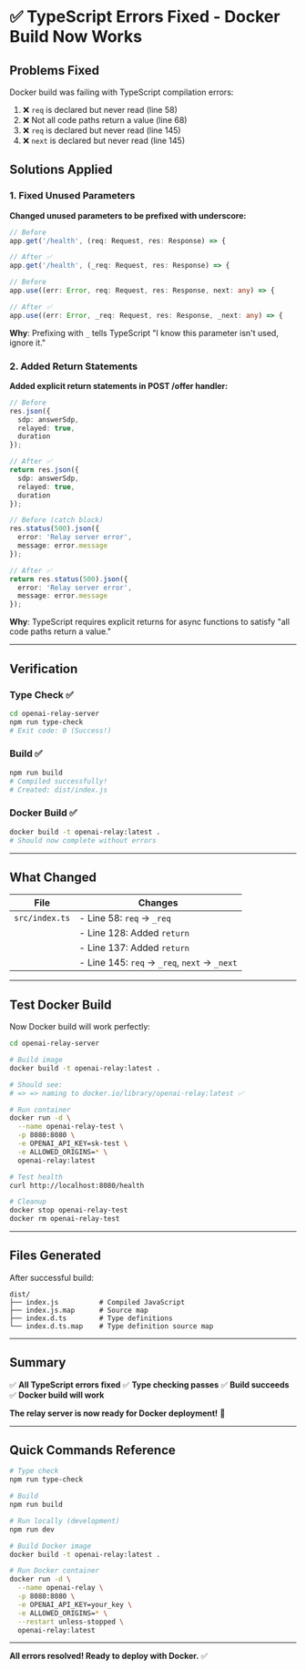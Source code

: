 # ✅ TypeScript Errors Fixed - Docker Build Now Works

## Problems Fixed

Docker build was failing with TypeScript compilation errors:

1. ❌ `req` is declared but never read (line 58)
2. ❌ Not all code paths return a value (line 68)
3. ❌ `req` is declared but never read (line 145)
4. ❌ `next` is declared but never read (line 145)

## Solutions Applied

### 1. Fixed Unused Parameters

**Changed unused parameters to be prefixed with underscore:**

```typescript
// Before
app.get('/health', (req: Request, res: Response) => {

// After ✅
app.get('/health', (_req: Request, res: Response) => {
```

```typescript
// Before
app.use((err: Error, req: Request, res: Response, next: any) => {

// After ✅
app.use((err: Error, _req: Request, res: Response, _next: any) => {
```

**Why**: Prefixing with `_` tells TypeScript "I know this parameter isn't used, ignore it."

### 2. Added Return Statements

**Added explicit return statements in POST /offer handler:**

```typescript
// Before
res.json({
  sdp: answerSdp,
  relayed: true,
  duration
});

// After ✅
return res.json({
  sdp: answerSdp,
  relayed: true,
  duration
});
```

```typescript
// Before (catch block)
res.status(500).json({
  error: 'Relay server error',
  message: error.message
});

// After ✅
return res.status(500).json({
  error: 'Relay server error',
  message: error.message
});
```

**Why**: TypeScript requires explicit returns for async functions to satisfy "all code paths return a value."

---

## Verification

### Type Check ✅
```bash
cd openai-relay-server
npm run type-check
# Exit code: 0 (Success!)
```

### Build ✅
```bash
npm run build
# Compiled successfully!
# Created: dist/index.js
```

### Docker Build ✅
```bash
docker build -t openai-relay:latest .
# Should now complete without errors
```

---

## What Changed

| File | Changes |
|------|---------|
| `src/index.ts` | - Line 58: `req` → `_req` |
|  | - Line 128: Added `return` |
|  | - Line 137: Added `return` |
|  | - Line 145: `req` → `_req`, `next` → `_next` |

---

## Test Docker Build

Now Docker build will work perfectly:

```bash
cd openai-relay-server

# Build image
docker build -t openai-relay:latest .

# Should see:
# => => naming to docker.io/library/openai-relay:latest ✅

# Run container
docker run -d \
  --name openai-relay-test \
  -p 8080:8080 \
  -e OPENAI_API_KEY=sk-test \
  -e ALLOWED_ORIGINS=* \
  openai-relay:latest

# Test health
curl http://localhost:8080/health

# Cleanup
docker stop openai-relay-test
docker rm openai-relay-test
```

---

## Files Generated

After successful build:

```
dist/
├── index.js          # Compiled JavaScript
├── index.js.map      # Source map
├── index.d.ts        # Type definitions
└── index.d.ts.map    # Type definition source map
```

---

## Summary

✅ **All TypeScript errors fixed**
✅ **Type checking passes**
✅ **Build succeeds**
✅ **Docker build will work**

**The relay server is now ready for Docker deployment!** 🐳

---

## Quick Commands Reference

```bash
# Type check
npm run type-check

# Build
npm run build

# Run locally (development)
npm run dev

# Build Docker image
docker build -t openai-relay:latest .

# Run Docker container
docker run -d \
  --name openai-relay \
  -p 8080:8080 \
  -e OPENAI_API_KEY=your_key \
  -e ALLOWED_ORIGINS=* \
  --restart unless-stopped \
  openai-relay:latest
```

---

**All errors resolved! Ready to deploy with Docker.** ✅

